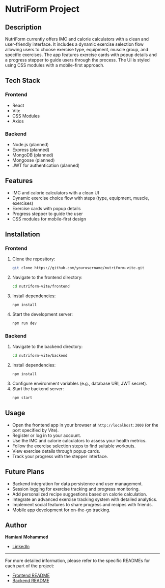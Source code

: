 # NutriForm Project

## Description
NutriForm currently offers IMC and calorie calculators with a clean and user-friendly interface. It includes a dynamic exercise selection flow allowing users to choose exercise type, equipment, muscle group, and specific exercises. The app features exercise cards with popup details and a progress stepper to guide users through the process. The UI is styled using CSS modules with a mobile-first approach.

## Tech Stack

### Frontend
- React
- Vite
- CSS Modules
- Axios

### Backend
- Node.js (planned)
- Express (planned)
- MongoDB (planned)
- Mongoose (planned)
- JWT for authentication (planned)

## Features
- IMC and calorie calculators with a clean UI
- Dynamic exercise choice flow with steps (type, equipment, muscle, exercises)
- Exercise cards with popup details
- Progress stepper to guide the user
- CSS modules for mobile-first design

## Installation

### Frontend
1. Clone the repository:
   ```bash
   git clone https://github.com/yourusername/nutriform-vite.git
   ```
2. Navigate to the frontend directory:
   ```bash
   cd nutriform-vite/frontend
   ```
3. Install dependencies:
   ```bash
   npm install
   ```
4. Start the development server:
   ```bash
   npm run dev
   ```

### Backend
1. Navigate to the backend directory:
   ```bash
   cd nutriform-vite/backend
   ```
2. Install dependencies:
   ```bash
   npm install
   ```
3. Configure environment variables (e.g., database URI, JWT secret).
4. Start the backend server:
   ```bash
   npm start
   ```

## Usage
- Open the frontend app in your browser at `http://localhost:3000` (or the port specified by Vite).
- Register or log in to your account.
- Use the IMC and calorie calculators to assess your health metrics.
- Follow the exercise selection steps to find suitable workouts.
- View exercise details through popup cards.
- Track your progress with the stepper interface.

## Future Plans
- Backend integration for data persistence and user management.
- Session logging for exercise tracking and progress monitoring.
- Add personalized recipe suggestions based on calorie calculation.
- Integrate an advanced exercise tracking system with detailed analytics.
- Implement social features to share progress and recipes with friends.
- Mobile app development for on-the-go tracking.

## Author
**Hamiani Mohammed**

- [LinkedIn](https://www.linkedin.com/in/mohammed-hamiani-461561243)

---

For more detailed information, please refer to the specific READMEs for each part of the project:

- [Frontend README](./frontend/README.md)
- [Backend README](./backend/README.md)
